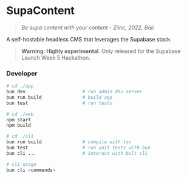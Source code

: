 # SupaContent

> _Be supa content with your content - Ziinc, 2022, Bali_

A self-hostable headless CMS that leverages the Supabase stack.

> **Warning: Highly experimental**. Only released for the Supabase Launch Week 5 Hackathon.

### Developer

```bash
# cd ./app
bun dev                     # run admin dev server
bun run build               # build app
bun test                    # run tests

# cd ./web
npm start
npm build

# cd ./cli
bun run build               # compile with tsc
bun test                    # run unit tests with bun
bun cli ...                 # interact with bult cli

# cli usage
bun cli <commands>
```

<!-- #### Issues And Workarounds

Bun issues:

- unit testing doesn't work, no assertions, no setup/teardown. Use jest/ts-jest instead
- bun cannot directly run scripts that rely on n-api child_process, delegate to node.

Studio issues:

- does not display other schemas available inside of the database (schemas from custom migrations)

JS client issues:

- cannot access custom schema through client
  - cannot pass additional settings/headers to the underlying postgrest request (for switching schema)
  - workaround: namespace cli-managed tables on the public schema
- errors relating to RLS policies are very vague and non-specific
  - e.g. "more than one row returned by a subquery used as an expression"
  - does not actually indicate/point out that it is an RLS issue
- authenticating with user/pass on node is undocumented and not user friendly (needed kang ming to give some deep insider knowledge on the client auth)
- random ts error on v2 upgrade for client().from()
- querying docs need schema examples, how am I supposed to visualize the querying ?!?!
  - https://supabase.com/docs/reference/javascript/next/select#query-foreign-tables
- usage with vscode results in ts errors due to vscode tsdk being a different version from that which is used in node modules. -->
